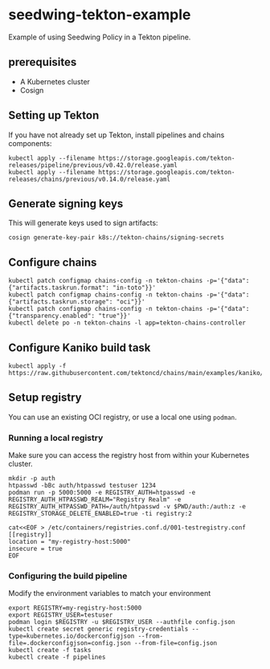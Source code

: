 # seedwing-tekton-example

Example of using Seedwing Policy in a Tekton pipeline.

## prerequisites

* A Kubernetes cluster
* Cosign

## Setting up Tekton

If you have not already set up Tekton, install pipelines and chains components:

``` 4d
kubectl apply --filename https://storage.googleapis.com/tekton-releases/pipeline/previous/v0.42.0/release.yaml
kubectl apply --filename https://storage.googleapis.com/tekton-releases/chains/previous/v0.14.0/release.yaml
```

## Generate signing keys

This will generate keys used to sign artifacts:

``` 4d
cosign generate-key-pair k8s://tekton-chains/signing-secrets
```

## Configure chains

```
kubectl patch configmap chains-config -n tekton-chains -p='{"data":{"artifacts.taskrun.format": "in-toto"}}'
kubectl patch configmap chains-config -n tekton-chains -p='{"data":{"artifacts.taskrun.storage": "oci"}}'
kubectl patch configmap chains-config -n tekton-chains -p='{"data":{"transparency.enabled": "true"}}'
kubectl delete po -n tekton-chains -l app=tekton-chains-controller
```

## Configure Kaniko build task

``` 4d
kubectl apply -f https://raw.githubusercontent.com/tektoncd/chains/main/examples/kaniko/kaniko.yaml
```

## Setup registry

You can use an existing OCI registry, or use a local one using `podman`.

### Running a local registry

Make sure you can access the registry host from within your Kubernetes cluster.

``` 4d
mkdir -p auth
htpasswd -bBc auth/htpasswd testuser 1234
podman run -p 5000:5000 -e REGISTRY_AUTH=htpasswd -e REGISTRY_AUTH_HTPASSWD_REALM="Registry Realm" -e REGISTRY_AUTH_HTPASSWD_PATH=/auth/htpasswd -v $PWD/auth:/auth:z -e REGISTRY_STORAGE_DELETE_ENABLED=true -ti registry:2

cat<<EOF > /etc/containers/registries.conf.d/001-testregistry.conf
[[registry]]
location = "my-registry-host:5000"
insecure = true
EOF
```

### Configuring the build pipeline

Modify the environment variables to match your environment

``` 4d
export REGISTRY=my-registry-host:5000
export REGISTRY_USER=testuser
podman login $REGISTRY -u $REGISTRY_USER --authfile config.json
kubectl create secret generic registry-credentials --type=kubernetes.io/dockerconfigjson --from-file=.dockerconfigjson=config.json --from-file=config.json
kubectl create -f tasks
kubectl create -f pipelines
```

